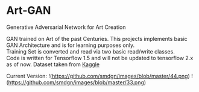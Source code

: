 # Art-GAN
Generative Adversarial Network for Art Creation

GAN trained on Art of the past Centuries. This projects implements basic GAN Architecture and is for learning purposes only. \
Training Set is converted and read via two basic read/write classes.  
Code is written for Tensorflow 1.5 and will not be updated to tensorflow 2.x as of now.
Dataset taken from [Kaggle](https://www.kaggle.com/c/painter-by-numbers/overview)

Current Version: 
!(https://github.com/smdgn/images/blob/master/44.png)
!(https://github.com/smdgn/images/blob/master/33.png)
